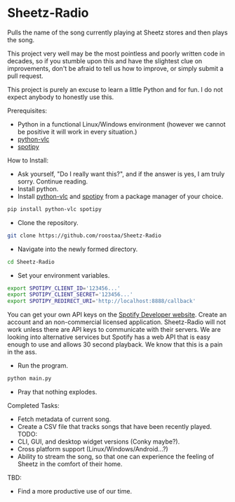 # Sheetz-Radio
Pulls the name of the song currently playing at Sheetz stores and then plays the song.

This project very well may be the most pointless and poorly written code in decades, so if you stumble upon this and have the slightest clue on improvements, don't be afraid to tell us how to improve, or simply submit a pull request.

This project is purely an excuse to learn a little Python and for fun. I do not expect anybody to honestly use this.

Prerequisites:
- Python in a functional Linux/Windows environment (however we cannot be positive it will work in every situation.)
- [python-vlc](https://github.com/oaubert/python-vlc)
- [spotipy](https://github.com/plamere/spotipy)

How to Install:
- Ask yourself, "Do I really want this?", and if the answer is yes, I am truly sorry. Continue reading.
- Install python.
- Install [python-vlc](https://github.com/oaubert/python-vlc) and [spotipy](https://github.com/plamere/spotipy) from a package manager of your choice.
```bash
pip install python-vlc spotipy
```
- Clone the repository.
```bash
git clone https://github.com/roostaa/Sheetz-Radio
```
- Navigate into the newly formed directory.
```bash
cd Sheetz-Radio
```
- Set your environment variables.
```bash
export SPOTIPY_CLIENT_ID='123456...'
export SPOTIPY_CLIENT_SECRET='123456...'
export SPOTIPY_REDIRECT_URI='http://localhost:8888/callback'
```
You can get your own API keys on the [Spotify Developer website](https://beta.developer.spotify.com/). Create an account and an non-commercial licensed application. Sheetz-Radio will not work unless there are API keys to communicate with their servers. We are looking into alternative services but Spotify has a web API that is easy enough to use and allows 30 second playback. We know that this is a pain in the ass.

- Run the program.
```bash
python main.py
```

- Pray that nothing explodes.

Completed Tasks:
- Fetch metadata of current song.
- Create a CSV file that tracks songs that have been recently played.
TODO:
- CLI, GUI, and desktop widget versions (Conky maybe?).
- Cross platform support (Linux/Windows/Android...?)
- Ability to stream the song, so that one can experience the feeling of Sheetz in the comfort of their home.

TBD:
- Find a more productive use of our time.
